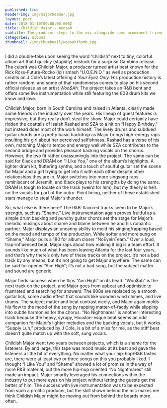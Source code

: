 ```yaml
---
published: true
header-img: img/majorheader.jpg
layout: post
date: 2018-01-10T00:00:00.000Z
title: Childish Major - Woo$ah
subtitle: The producer steps to the mic alongside some prominent friends
categories: albums
thumbnail: /img/thumbnail/woosahthumb.jpg
---
```

<p>I did a double-take upon seeing the word &ldquo;childish&rdquo; next to tiny, colorful album art that I quickly (stupidly) mistook for a surprise Gambino release. The culprit was Childish Major, a producer turned artist best known for the Rick Ross-Future-Rocko (lol) smash &ldquo;U.O.E.N.O.&rdquo; as well as production credits on J Cole&rsquo;s latest offering <em>4 Your Eyez Only. </em>His production history is rather random, and some of that randomness comes to play on his second official release as an artist <em>Woo$Ah. </em>The project takes an R&amp;B bent and offers some live instrumentation while still featuring the 808 drum kits we know and love.</p>
<p>Childish Major, born in South Carolina and raised in Atlanta, clearly made some friends in the industry over the years. His lineup of guest features is impressive, but they really don&rsquo;t steal the show. Major could certainly have ridden the coattails of Isaiah Rashad and SZA to a hit on &ldquo;Happy Birthday,&rdquo; but instead does most of the work himself. The lively drums and subdued guitar chords are a pretty basic backdrop as Major brings high-energy raps insulting his girl about her perceived selfishness. Rashad has a verse of his own, matching Major&rsquo;s tempo and energy well while SZA contributes to the second bridge and provides pleasant backing vocals on the chorus. However, the two fit rather unassumingly into the project. The same can be said for 6lack and DRAM on &ldquo;I Like You,&rdquo; one of the album&rsquo;s highlights. A lighter drum kit, fluttering synths, and a touch of soulful guitar set the scene for Major and a girl trying to get into it with each other despite other relationships they are in. Major switches into more singsong raps reminiscent of Jeremih, and 6lack plays to his strengths by doing the same. DRAM is tough to locate on the track (weird for him), but my theory is he&rsquo;s on the vocals for part of the outro. Point being, neither of these established stars manage to steal Major&rsquo;s thunder.</p>
<p>So, what else is there here? The R&amp;B-flavored tracks seem to be Major&rsquo;s strength, such as &ldquo;Shame.&rdquo; Live instrumentation again proves fruitful as a simple drum backing and punchy guitar chords set the stage for Major&rsquo;s melodic musings about shame and blame between he and his romantic partner. Major displays an uncanny ability to mold his singing/rapping based on the mood and tempo of the production. While softer and more sung on &ldquo;Shame,&rdquo; Major pulls a 180 for album closer &ldquo;NoEyeInTeam.&rdquo; Over a loud, trap-influenced beat, Major raps about how making it big is a team effort. It sounds like much of what has been leaving Atlanta for the last four years, and that&rsquo;s why there&rsquo;s only two of these tracks on the project. It&rsquo;s not a bad track by any means, but it&rsquo;s not going to get Major anywhere. The same can be said for opener &ldquo;Aim High&rdquo;; it&rsquo;s not a bad song, but the subject matter and sound are generic.</p>
<p>Major finds success when he flips &ldquo;Aim High&rdquo; on its head. &ldquo;Woo$ah&rdquo; is the next track on the project, and Major goes from upbeat and optimistic to frustrated and searching for answers. The 808s are replaced by a smooth guitar lick, some audio effect that sounds like wooden wind chimes, and live drums. The subject matter and beat contrast nicely, and Major again molds his flow to the mood of the song by rapping matter-of-factly while slipping into subtle harmonies for the chorus. &ldquo;No Nightmares&rdquo; is another interesting track because the heavy, syrupy, Houston-esque beat seems an odd companion for Major&rsquo;s lighter melodies and the backing vocals, but it works. &ldquo;Supply Luh,&rdquo; produced by J Cole, is a bit of a miss for me, as the stiff beat doesn&rsquo;t quite match up with the soft, sung vocals.</p>
<p>Childish Major went two years between projects, which is a shame for the listeners. By and large, this tape was mood music at its best and gave the listeners a little bit of everything. No matter what your hip-hop/R&amp;B tastes are, there were at least two or three songs on this you probably liked. I thought &ldquo;I Like You&rdquo; and &ldquo;Shame&rdquo; showed a lot of promise in the way of more R&amp;B material, but the more hip-hop oriented &ldquo;No Nightmares&rdquo; still made an impact. Major smartly leveraged his connections within the industry to put more eyes on his project without letting the guests get the better of him. The success with live instrumentation was to be expected from such a prolific producer, but the skill shown behind the mic makes me think Childish Major might be moving out from behind the boards more often.</p>
